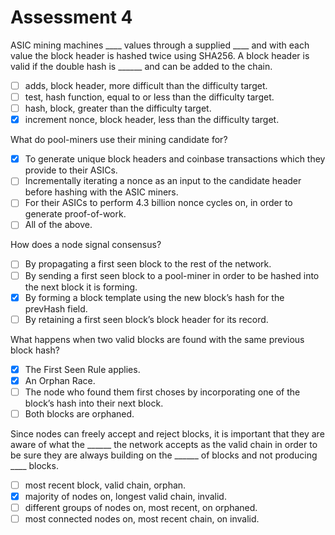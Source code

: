# Assessment 4

ASIC mining machines \_\_\_\_ values through a supplied \_\_\_\_ and with each value the block header is hashed twice using SHA256. A block header is valid if the double hash is \_\_\_\_\_\_ and can be added to the chain.

* [ ] adds, block header, more difficult than the difficulty target.&#x20;
* [ ] test, hash function, equal to or less than the difficulty target.&#x20;
* [ ] hash, block, greater than the difficulty target.&#x20;
* [x] increment nonce, block header, less than the difficulty target.

What do pool-miners use their mining candidate for?

* [x] To generate unique block headers and coinbase transactions which they provide to their ASICs.
* [ ] Incrementally iterating a nonce as an input to the candidate header before hashing with the ASIC miners.&#x20;
* [ ] For their ASICs to perform 4.3 billion nonce cycles on, in order to generate proof-of-work.&#x20;
* [ ] All of the above.

How does a node signal consensus?

* [ ] By propagating a first seen block to the rest of the network.&#x20;
* [ ] By sending a first seen block to a pool-miner in order to be hashed into the next block it is forming.
* [x] By forming a block template using the new block’s hash for the prevHash field.&#x20;
* [ ] By retaining a first seen block’s block header for its record.

What happens when two valid blocks are found with the same previous block hash?

* [x] The First Seen Rule applies.&#x20;
* [x] An Orphan Race.&#x20;
* [ ] The node who found them first choses by incorporating one of the block’s hash into their next block.&#x20;
* [ ] Both blocks are orphaned.

Since nodes can freely accept and reject blocks, it is important that they are aware of what the \_\_\_\_\_\_ the network accepts as the valid chain in order to be sure they are always building on the \_\_\_\_\_\_ of blocks and not producing \_\_\_\_ blocks.

* [ ] most recent block, valid chain, orphan.&#x20;
* [x] majority of nodes on, longest valid chain, invalid.&#x20;
* [ ] different groups of nodes on, most recent, on orphaned.&#x20;
* [ ] most connected nodes on, most recent chain, on invalid.
